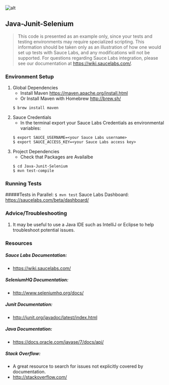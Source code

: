 ![alt](https://saucelabs.com/images/sauce-labs-logo.png)

## Java-Junit-Selenium

>This code is presented as an example only, since your tests and testing environments may require specialized scripting. This information should be taken only as an
>illustration of how one would set up tests with Sauce Labs, and any modifications will not be supported. For questions regarding Sauce Labs integration, please see 
>our documentation at https://wiki.saucelabs.com/.

### Environment Setup

1. Global Dependencies
    * Install Maven
    	https://maven.apache.org/install.html
    * Or Install Maven with Homebrew
    	http://brew.sh/
    ```
    $ brew install maven
    ```
2. Sauce Credentials
    * In the terminal export your Sauce Labs Credentials as environmental variables:
    ```
    $ export SAUCE_USERNAME=<your Sauce Labs username>
	$ export SAUCE_ACCESS_KEY=<your Sauce Labs access key>
    ```
3. Project Dependencies
	* Check that Packages are Availalbe
	```
	$ cd Java-Junit-Selenium
	$ mvn test-compile
	```
### Running Tests

#####Tests in Parallel:
	```
	$ mvn test
	```
Sauce Labs Dashboard:
https://saucelabs.com/beta/dashboard/

### Advice/Troubleshooting
1. It may be useful to use a Java IDE such as IntelliJ or Eclipse to help troubleshoot potential issues. 

### Resources
##### Sauce Labs Documentation: 
* https://wiki.saucelabs.com/

##### SeleniumHQ Documentation:
* http://www.seleniumhq.org/docs/

##### Junit Documentation: 
* http://junit.org/javadoc/latest/index.html

##### Java Documentation: 
* https://docs.oracle.com/javase/7/docs/api/

##### Stack Overflow:
* A great resource to search for issues not explicitly covered by documentation.
* http://stackoverflow.com/








